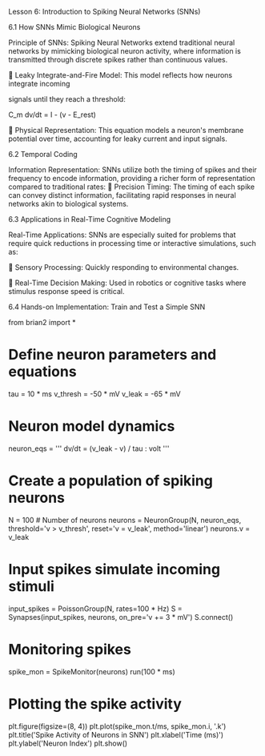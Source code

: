 Lesson 6: Introduction to Spiking Neural Networks (SNNs) 

6.1 How SNNs Mimic Biological Neurons 

Principle of SNNs: Spiking Neural Networks extend traditional neural networks by mimicking 
biological neuron activity, where information is transmitted through discrete spikes rather than 
continuous values. 

 Leaky Integrate-and-Fire Model: This model reflects how neurons integrate incoming 

signals until they reach a threshold: 

C_m dv/dt = I - (v - E_rest) 

 Physical Representation: This equation models a neuron's membrane potential over 
time, accounting for leaky current and input signals. 

6.2 Temporal Coding 

Information Representation: SNNs utilize both the timing of spikes and their frequency to 
encode information, providing a richer form of representation compared to traditional rates: 
 Precision Timing: The timing of each spike can convey distinct information, facilitating 
rapid responses in neural networks akin to biological systems. 

6.3 Applications in Real-Time Cognitive Modeling 

Real-Time Applications: SNNs are especially suited for problems that require quick reductions 
in processing time or interactive simulations, such as: 

 Sensory Processing: Quickly responding to environmental changes. 

 Real-Time Decision Making: Used in robotics or cognitive tasks where stimulus
response speed is critical. 

6.4 Hands-on Implementation: Train and Test a Simple SNN 

from brian2 import * 
# Define neuron parameters and equations 
tau = 10 * ms 
v_thresh = -50 * mV 
v_leak = -65 * mV 
# Neuron model dynamics 
neuron_eqs = ''' 
dv/dt = (v_leak - v) / tau : volt 
''' 
# Create a population of spiking neurons 
N = 100  # Number of neurons 
neurons = NeuronGroup(N, neuron_eqs, threshold='v > v_thresh', reset='v = 
v_leak', method='linear') 
neurons.v = v_leak 
# Input spikes simulate incoming stimuli 
input_spikes = PoissonGroup(N, rates=100 * Hz) 
S = Synapses(input_spikes, neurons, on_pre='v += 3 * mV') 
S.connect() 
# Monitoring spikes 
spike_mon = SpikeMonitor(neurons) 
run(100 * ms) 
# Plotting the spike activity 
plt.figure(figsize=(8, 4)) 
plt.plot(spike_mon.t/ms, spike_mon.i, '.k') 
plt.title('Spike Activity of Neurons in SNN') 
plt.xlabel('Time (ms)') 
plt.ylabel('Neuron Index') 
plt.show()
